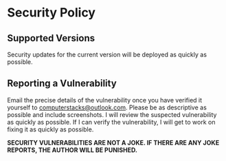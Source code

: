 # Security Policy

## Supported Versions
Security updates for the current version will be deployed as quickly as possible.

## Reporting a Vulnerability
Email the precise details of the vulnerability once you have verified it yourself to computerstacks@outlook.com. Please be as descriptive as possible and include screenshots.
I will review the suspected vulnerability as quickly as possible. If I can verify the vulnerability, I will get to work on fixing it as quickly as possible.

**SECURITY VULNERABILITIES ARE NOT A JOKE. IF THERE ARE ANY JOKE REPORTS, THE AUTHOR WILL BE PUNISHED.**
